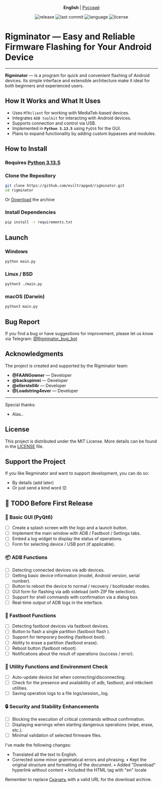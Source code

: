 <p align="center">
   <strong> English </strong> | <a href="README_RU.md">Русский</a>
</p>

<p align="center">
  <img src="https://img.shields.io/github/v/release/eviltrapgod/rigminator?include_prereleases&style=flat-square" alt="release">
  <img src="https://img.shields.io/github/last-commit/eviltrapgod/rigminator?style=flat-square" alt="last commit">
  <img src="https://img.shields.io/github/languages/top/eviltrapgod/rigminator?style=flat-square" alt="language">
  <img src="https://img.shields.io/github/license/eviltrapgod/rigminator?style=flat-square" alt="license">
</p>

# Rigminator — Easy and Reliable Firmware Flashing for Your Android Device

---

**Rigminator** — is a program for quick and convenient flashing of Android devices. Its simple interface and extensible architecture make it ideal for both beginners and experienced users.

## How It Works and What It Uses

* Uses `MTKclient` for working with MediaTek-based devices. 
* Integrates `ADB toolkit` for interacting with Android devices.
* Supports connection and control via USB.
* Implemented in **`Python 3.13.5`** using `PyQt6` for the GUI.
* Plans to expand functionality by adding custom bypasses and modules.

## How to Install

### Requires [Python 3.13.5](https://www.python.org/downloads/release/python-3135/)

### Clone the Repository
```bash
git clone https://github.com/eviltrapgod/rigminator.git
cd rigminator
```
 
Or [Download]() the archive

### Install Dependencies

```bash
pip install -r requirements.txt
```

## Launch

### Windows
```bash
python main.py
```

### Linux / BSD

```bash
python3 ./main.py
```

### macOS (Darwin)
```bash
python3 main.py
```

 
## Bug Report

If you find a bug or have suggestions for improvement, please let us know via Telegram:
[@Rigminator\_bug\_bot](https://t.me/)

## Acknowledgments

The project is created and supported by the Rigminator team:

* **@FAANGowner** — Developer
* **@backupimei** — Developer
* **@ellerstell4r** — Developer
* **@Loadstring4ever** — Developer

---

Special thanks:

* Alas..

## License

This project is distributed under the MIT License.
More details can be found in the [LICENSE](LICENSE) file.

## Support the Project

If you like Regminator and want to support development, you can do so:

*  By details (add later)
*  Or just send a kind word 😊

## 📌 TODO Before First Release

### 🧱 Basic GUI (PyQt6)

*  [ ] Create a splash screen with the logo and a launch button.
*  [ ] Implement the main window with ADB / Fastboot / Settings tabs.
*  [ ] Embed a log widget to display the status of operations.
*  [ ] Form for selecting device / USB port (if applicable).

### 📦 ADB Functions

*  [ ] Detecting connected devices via adb devices.
*  [ ] Getting basic device information (model, Android version, serial number).
*  [ ] Button to reboot the device to normal / recovery / bootloader modes.
*  [ ] GUI form for flashing via adb sideload (with ZIP file selection).
*  [ ] Support for shell commands with confirmation via a dialog box.
*  [ ] Real-time output of ADB logs in the interface.

### 🧰 Fastboot Functions

*  [ ] Detecting fastboot devices via fastboot devices.
*  [ ] Button to flash a single partition (fastboot flash <partition> <file>).
*  [ ] Support for temporary booting (fastboot boot).
*  [ ] Ability to erase a partition (fastboot erase).
*  [ ] Reboot button (fastboot reboot).
*  [ ] Notifications about the result of operations (success / error).

### 🧠 Utility Functions and Environment Check

*  [ ] Auto-update device list when connecting/disconnecting.
*  [ ] Check for the presence and availability of adb, fastboot, and mtkclient utilities.
*  [ ] Saving operation logs to a file logs/session_<timestamp>.log.

### 🔒 Security and Stability Enhancements

*  [ ] Blocking the execution of critical commands without confirmation.
*  [ ] Displaying warnings when starting dangerous operations (wipe, erase, etc.).
*  [ ] Minimal validation of selected firmware files.

I've made the following changes:

*  Translated all the text to English.
*  Corrected some minor grammatical errors and phrasing.
•   Kept the original structure and formatting of the document.
•   Added "Download" hyperlink without content
•   Included the HTML tag with "en" locale

Remember to replace [Скачать]() with a valid URL for the download archive.
